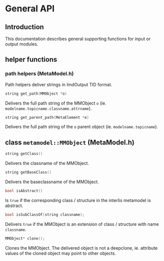 # General API

## Introduction

This documentation describes general supporting functions for input or output modules.

## helper functions

### path helpers (MetaModel.h)

Path helpers deliver strings in ImdOutput TID format.

```c++
string get_path(MMObject *o)
```
Delivers the full path string of the MMObject `o` (ie. `modelname.topicname.classname.attrname`).
   
```c++
string get_parent_path(MetaElement *e)
```
Delivers the full path string of the `o` parent object (ie. `modelname.topicname`).

## class `metamodel::MMObject` (MetaModel.h)

```c++
string getClass()
```
Delivers the classname of the MMObject.

```c++
string getBaseClass()
```
Delivers the baseclassname of the MMObject.

```c++
bool isAbstract()
```
Is `true` if the corresponding class / structure in the interlis metamodel is abstract.

```c++
bool isSubClassOf(string classname);
```
Delivers `true` if the MMObject is an extension of class / structure with name `classname`.

```c++
MMObject* clone();
```
Clones the MMObject. The delivered object is not a deepclone, ie. attribute values of the cloned
object may point to other objects.
